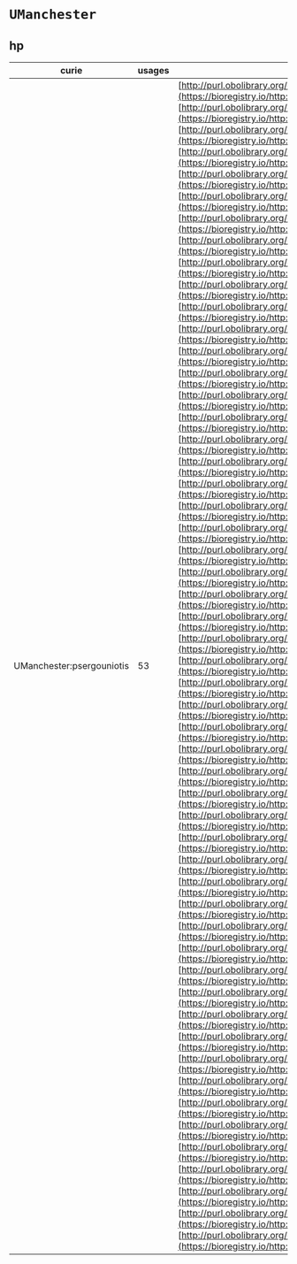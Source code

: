 # `UManchester`

## hp

| curie                     |   usages | nodes                                                                                                                                                                                                                                                                                                                                                                                                                                                                                                                                                                                                                                                                                                                                                                                                                                                                                                                                                                                                                                                                                                                                                                                                                                                                                                                                                                                                                                                                                                                                                                                                                                                                                                                                                                                                                                                                                                                                                                                                                                                                                                                                                                                                                                                                                                                                                                                                                                                                                                                                                                                                                                                                                                                                                                                                                                                                                                                                                                                                                                                                                                                                                                                                                                                                                                                                                                                                                                                                                                                                                                                                                                                                                                                                                                                                                                                                                                                                                                                                                                                                                                                                                                                                                                                                                                                                                                                                                                                                                                                                                                                                                                                                                                                                                                                                                                                                                                                                                                                                                                                                                                                                                                                                                                                                                                                                                                                                                                                                                                                                                                                                                                                                                                                                                                                                                                                                                                                                                                                                                                                                                                                     |
|---------------------------|----------|---------------------------------------------------------------------------------------------------------------------------------------------------------------------------------------------------------------------------------------------------------------------------------------------------------------------------------------------------------------------------------------------------------------------------------------------------------------------------------------------------------------------------------------------------------------------------------------------------------------------------------------------------------------------------------------------------------------------------------------------------------------------------------------------------------------------------------------------------------------------------------------------------------------------------------------------------------------------------------------------------------------------------------------------------------------------------------------------------------------------------------------------------------------------------------------------------------------------------------------------------------------------------------------------------------------------------------------------------------------------------------------------------------------------------------------------------------------------------------------------------------------------------------------------------------------------------------------------------------------------------------------------------------------------------------------------------------------------------------------------------------------------------------------------------------------------------------------------------------------------------------------------------------------------------------------------------------------------------------------------------------------------------------------------------------------------------------------------------------------------------------------------------------------------------------------------------------------------------------------------------------------------------------------------------------------------------------------------------------------------------------------------------------------------------------------------------------------------------------------------------------------------------------------------------------------------------------------------------------------------------------------------------------------------------------------------------------------------------------------------------------------------------------------------------------------------------------------------------------------------------------------------------------------------------------------------------------------------------------------------------------------------------------------------------------------------------------------------------------------------------------------------------------------------------------------------------------------------------------------------------------------------------------------------------------------------------------------------------------------------------------------------------------------------------------------------------------------------------------------------------------------------------------------------------------------------------------------------------------------------------------------------------------------------------------------------------------------------------------------------------------------------------------------------------------------------------------------------------------------------------------------------------------------------------------------------------------------------------------------------------------------------------------------------------------------------------------------------------------------------------------------------------------------------------------------------------------------------------------------------------------------------------------------------------------------------------------------------------------------------------------------------------------------------------------------------------------------------------------------------------------------------------------------------------------------------------------------------------------------------------------------------------------------------------------------------------------------------------------------------------------------------------------------------------------------------------------------------------------------------------------------------------------------------------------------------------------------------------------------------------------------------------------------------------------------------------------------------------------------------------------------------------------------------------------------------------------------------------------------------------------------------------------------------------------------------------------------------------------------------------------------------------------------------------------------------------------------------------------------------------------------------------------------------------------------------------------------------------------------------------------------------------------------------------------------------------------------------------------------------------------------------------------------------------------------------------------------------------------------------------------------------------------------------------------------------------------------------------------------------------------------------------------------------------------------------------------------------------------------------------|
| UManchester:psergouniotis |       53 | [http://purl.obolibrary.org/obo/HP:0000486](https://bioregistry.io/http://purl.obolibrary.org/obo/HP:0000486), [http://purl.obolibrary.org/obo/HP:0000526](https://bioregistry.io/http://purl.obolibrary.org/obo/HP:0000526), [http://purl.obolibrary.org/obo/HP:0010543](https://bioregistry.io/http://purl.obolibrary.org/obo/HP:0010543), [http://purl.obolibrary.org/obo/HP:0012109](https://bioregistry.io/http://purl.obolibrary.org/obo/HP:0012109), [http://purl.obolibrary.org/obo/HP:0020161](https://bioregistry.io/http://purl.obolibrary.org/obo/HP:0020161), [http://purl.obolibrary.org/obo/HP:0020163](https://bioregistry.io/http://purl.obolibrary.org/obo/HP:0020163), [http://purl.obolibrary.org/obo/HP:0020164](https://bioregistry.io/http://purl.obolibrary.org/obo/HP:0020164), [http://purl.obolibrary.org/obo/HP:0020165](https://bioregistry.io/http://purl.obolibrary.org/obo/HP:0020165), [http://purl.obolibrary.org/obo/HP:0020167](https://bioregistry.io/http://purl.obolibrary.org/obo/HP:0020167), [http://purl.obolibrary.org/obo/HP:0025240](https://bioregistry.io/http://purl.obolibrary.org/obo/HP:0025240), [http://purl.obolibrary.org/obo/HP:0030522](https://bioregistry.io/http://purl.obolibrary.org/obo/HP:0030522), [http://purl.obolibrary.org/obo/HP:0030637](https://bioregistry.io/http://purl.obolibrary.org/obo/HP:0030637), [http://purl.obolibrary.org/obo/HP:0031761](https://bioregistry.io/http://purl.obolibrary.org/obo/HP:0031761), [http://purl.obolibrary.org/obo/HP:0031762](https://bioregistry.io/http://purl.obolibrary.org/obo/HP:0031762), [http://purl.obolibrary.org/obo/HP:0031805](https://bioregistry.io/http://purl.obolibrary.org/obo/HP:0031805), [http://purl.obolibrary.org/obo/HP:0031880](https://bioregistry.io/http://purl.obolibrary.org/obo/HP:0031880), [http://purl.obolibrary.org/obo/HP:0031881](https://bioregistry.io/http://purl.obolibrary.org/obo/HP:0031881), [http://purl.obolibrary.org/obo/HP:0031931](https://bioregistry.io/http://purl.obolibrary.org/obo/HP:0031931), [http://purl.obolibrary.org/obo/HP:0031973](https://bioregistry.io/http://purl.obolibrary.org/obo/HP:0031973), [http://purl.obolibrary.org/obo/HP:0031974](https://bioregistry.io/http://purl.obolibrary.org/obo/HP:0031974), [http://purl.obolibrary.org/obo/HP:0031975](https://bioregistry.io/http://purl.obolibrary.org/obo/HP:0031975), [http://purl.obolibrary.org/obo/HP:0031976](https://bioregistry.io/http://purl.obolibrary.org/obo/HP:0031976), [http://purl.obolibrary.org/obo/HP:0031977](https://bioregistry.io/http://purl.obolibrary.org/obo/HP:0031977), [http://purl.obolibrary.org/obo/HP:0031978](https://bioregistry.io/http://purl.obolibrary.org/obo/HP:0031978), [http://purl.obolibrary.org/obo/HP:0032009](https://bioregistry.io/http://purl.obolibrary.org/obo/HP:0032009), [http://purl.obolibrary.org/obo/HP:0032010](https://bioregistry.io/http://purl.obolibrary.org/obo/HP:0032010), [http://purl.obolibrary.org/obo/HP:0032012](https://bioregistry.io/http://purl.obolibrary.org/obo/HP:0032012), [http://purl.obolibrary.org/obo/HP:0032014](https://bioregistry.io/http://purl.obolibrary.org/obo/HP:0032014), [http://purl.obolibrary.org/obo/HP:0032015](https://bioregistry.io/http://purl.obolibrary.org/obo/HP:0032015), [http://purl.obolibrary.org/obo/HP:0032027](https://bioregistry.io/http://purl.obolibrary.org/obo/HP:0032027), [http://purl.obolibrary.org/obo/HP:0032028](https://bioregistry.io/http://purl.obolibrary.org/obo/HP:0032028), [http://purl.obolibrary.org/obo/HP:0032029](https://bioregistry.io/http://purl.obolibrary.org/obo/HP:0032029), [http://purl.obolibrary.org/obo/HP:0032030](https://bioregistry.io/http://purl.obolibrary.org/obo/HP:0032030), [http://purl.obolibrary.org/obo/HP:0032031](https://bioregistry.io/http://purl.obolibrary.org/obo/HP:0032031), [http://purl.obolibrary.org/obo/HP:0032032](https://bioregistry.io/http://purl.obolibrary.org/obo/HP:0032032), [http://purl.obolibrary.org/obo/HP:0032033](https://bioregistry.io/http://purl.obolibrary.org/obo/HP:0032033), [http://purl.obolibrary.org/obo/HP:0032034](https://bioregistry.io/http://purl.obolibrary.org/obo/HP:0032034), [http://purl.obolibrary.org/obo/HP:0032035](https://bioregistry.io/http://purl.obolibrary.org/obo/HP:0032035), [http://purl.obolibrary.org/obo/HP:0032036](https://bioregistry.io/http://purl.obolibrary.org/obo/HP:0032036), [http://purl.obolibrary.org/obo/HP:0032104](https://bioregistry.io/http://purl.obolibrary.org/obo/HP:0032104), [http://purl.obolibrary.org/obo/HP:0032107](https://bioregistry.io/http://purl.obolibrary.org/obo/HP:0032107), [http://purl.obolibrary.org/obo/HP:0032108](https://bioregistry.io/http://purl.obolibrary.org/obo/HP:0032108), [http://purl.obolibrary.org/obo/HP:0032109](https://bioregistry.io/http://purl.obolibrary.org/obo/HP:0032109), [http://purl.obolibrary.org/obo/HP:0032110](https://bioregistry.io/http://purl.obolibrary.org/obo/HP:0032110), [http://purl.obolibrary.org/obo/HP:0032112](https://bioregistry.io/http://purl.obolibrary.org/obo/HP:0032112), [http://purl.obolibrary.org/obo/HP:0032114](https://bioregistry.io/http://purl.obolibrary.org/obo/HP:0032114), [http://purl.obolibrary.org/obo/HP:0032116](https://bioregistry.io/http://purl.obolibrary.org/obo/HP:0032116), [http://purl.obolibrary.org/obo/HP:0032118](https://bioregistry.io/http://purl.obolibrary.org/obo/HP:0032118), [http://purl.obolibrary.org/obo/HP:0032119](https://bioregistry.io/http://purl.obolibrary.org/obo/HP:0032119), [http://purl.obolibrary.org/obo/HP:0032284](https://bioregistry.io/http://purl.obolibrary.org/obo/HP:0032284), [http://purl.obolibrary.org/obo/HP:0032285](https://bioregistry.io/http://purl.obolibrary.org/obo/HP:0032285), [http://purl.obolibrary.org/obo/HP:0032286](https://bioregistry.io/http://purl.obolibrary.org/obo/HP:0032286), [http://purl.obolibrary.org/obo/HP:0032287](https://bioregistry.io/http://purl.obolibrary.org/obo/HP:0032287) |

